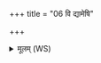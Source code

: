 +++
title = "06 वि द्यामेषि"

+++
<details><summary>मूलम् (WS)</summary>

वि द्यामेषि रजस्पृथ्वहर्मिमानो अक्तुभिः ।  
पश्यन् यन्मानि सूर्य ॥ ६ ॥
</details>